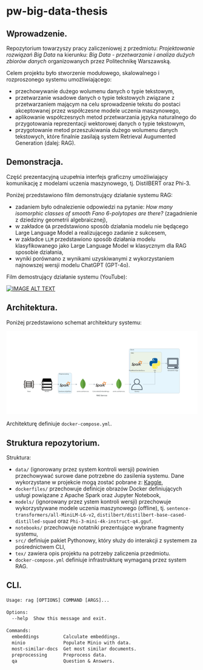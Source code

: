 # pw-big-data-thesis

## Wprowadzenie.

Repozytorium towarzyszy pracy zaliczeniowej z przedmiotu: *Projektowanie rozwiązań Big Data* na kierunku: *Big Data - przetwarzanie i analiza dużych zbiorów danych* organizowanych przez Politechnikę Warszawską.

Celem projektu było stworzenie modułowego, skalowalnego i rozproszonego systemu umożliwiającego:
- przechowywanie dużego wolumenu danych o typie tekstowym,
- przetwarzanie wsadowe danych o typie tekstowych związane z przetwarzaniem mającym na celu sprowadzenie tekstu do postaci akceptowanej przez współczesne modele uczenia maszynowego,
- aplikowanie współczesnych metod przetwarzania języka naturalnego do przygotowania reprezentacji wektorowej danych o typie tekstowym,
- przygotowanie metod przeszukiwania dużego wolumenu danych tekstowych, które finalnie zasilają system Retrieval Augumented Generation (dalej: RAG).

## Demonstracja.

Część prezentacyjną uzupełnia interfejs graficzny umożliwiający komunikację z modelami uczenia maszynowego, tj. DistilBERT oraz Phi-3.

Poniżej przedstawiono film demonstrujący działanie systemu RAG:
- zadaniem było odnalezienie odpowiedzi na pytanie: *How many isomorphic classes of smooth Fano 6-polytopes are there?* (zagadnienie z dziedziny geometrii algebraicznej),
- w zakładce `QA` przedstawiono sposób działania modelu nie będącego Large Language Model a realizującego zadanie z sukcesem,
- w zakładce `LLM` przedstawiono sposób działania modelu klasyfikowanego jako Large Language Model w klasycznym dla RAG sposobie działania,
- wyniki porównano z wynikami uzyskiwanymi z wykorzystaniem najnowszej wersji modelu ChatGPT (GPT-4o).

Film demostrujący działanie systemu (YouTube):

[![IMAGE ALT TEXT](http://img.youtube.com/vi/FI0_qMbdIYs/0.jpg)](http://www.youtube.com/watch?v=FI0_qMbdIYs "Demo Showdown: Locally Deployed LLM (RAG) vs. ChatGPT in Q&A Battle!")

## Architektura.

Poniżej przedstawiono schemat architektury systemu:

![image](images/rag.png)

Architekturę definiuje `docker-compose.yml`.

## Struktura repozytorium.

Struktura:
- `data/` (ignorowany przez system kontroli wersji) powinien przechowywać surowe dane potrzebne do zasilenia systemu. Dane wykorzystane w projekcie mogą zostać pobrane z: [Kaggle](https://www.kaggle.com/datasets/Cornell-University/arxiv),
- `dockerfiles/` przechowuje definicje obrazów Docker definiujących usługi powiązane z Apache Spark oraz Jupyter Notebook,
- `models/` (ignorowany przez ystem kontroli wersji) przechowuje wykorzystywane modele uczenia maszynowego (offline), tj. `sentence-transformers/all-MiniLM-L6-v2`, `distilbert/distilbert-base-cased-distilled-squad` oraz `Phi-3-mini-4k-instruct-q4.gguf`.
- `notebooks/` przechowuje notatniki prezentujące wybrane fragmenty systemu,
- `src/` definiuje pakiet Pythonowy, który służy do interakcji z systemem za pośrednictwem CLI,
- `tex/` zawiera opis projektu na potrzeby zaliczenia przedmiotu.
- `docker-compose.yml` definiuje infrastrukturę wymaganą przez system RAG.

## CLI.

```
Usage: rag [OPTIONS] COMMAND [ARGS]...

Options:
  --help  Show this message and exit.

Commands:
  embeddings         Calculate embeddings.
  minio              Populate Minio with data.
  most-similar-docs  Get most similar documents.
  preprocessing      Preprocess data.
  qa                 Question & Answers.
```

